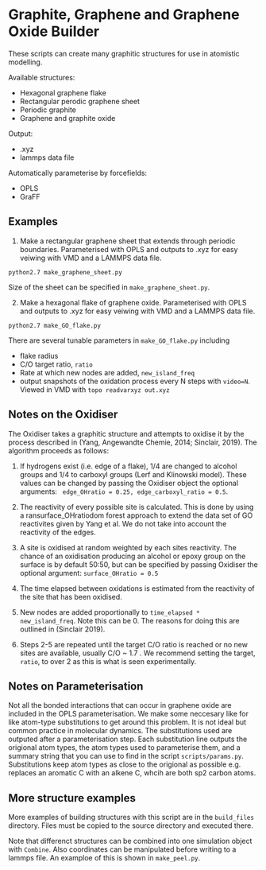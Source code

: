 # Graphite, Graphene and Graphene Oxide Builder

These scripts can create many graphitic structures for use in atomistic modelling.

Available structures:
- Hexagonal graphene flake
- Rectangular perodic graphene sheet
- Periodic graphite 
- Graphene and graphite oxide

Output:
- .xyz 
- lammps data file

Automatically parameterise by forcefields:
- OPLS
- GraFF

## Examples

1) Make a rectangular graphene sheet that extends through periodic boundaries. Parameterised with OPLS and outputs to .xyz for easy veiwing with VMD and a LAMMPS data file.
```
python2.7 make_graphene_sheet.py
```
Size of the sheet can be specified in `make_graphene_sheet.py`.

2) Make a hexagonal flake of graphene oxide. Parameterised with OPLS and outputs to .xyz for easy veiwing with VMD and a LAMMPS data file.
```
python2.7 make_GO_flake.py
```
There are several tunable parameters in `make_GO_flake.py` including
- flake radius
- C/O target ratio, `ratio`
- Rate at which new nodes are added, `new_island_freq`
- output snapshots of the oxidation process every N steps with `video=N`. Viewed in VMD with `topo readvarxyz out.xyz`

## Notes on the Oxidiser 

The Oxidiser takes a graphitic structure and attempts to oxidise it by the process described in (Yang, Angewandte Chemie, 2014; Sinclair, 2019). The algorithm proceeds as follows:

1) If hydrogens exist (i.e. edge of a flake), 1/4 are changed to alcohol groups and 1/4 to carboxyl groups (Lerf and Klinowski model). These values can be changed by passing the Oxidiser object the optional arguments: ` edge_OHratio = 0.25, edge_carboxyl_ratio = 0.5`.

2) The reactivity of every possible site is calculated. This is done by using a ransurface_OHratiodom forest approach to extend the data set of GO reactivites given by Yang et al. We do not take into account the reactivity of the edges.

3) A site is oxidised at random weighted by each sites reactivity. The chance of an oxidisation producing an alcohol or epoxy group on the surface is by default 50:50, but can be specified by passing Oxidiser the optional argument: `surface_OHratio = 0.5`

4) The time elapsed between oxidations is estimated from the reactivity of the site that has been oxidised.

5) New nodes are added proportionally to `time_elapsed * new_island_freq`. Note this can be 0. The reasons for doing this are outlined in (Sinclair 2019).

6) Steps 2-5 are repeated until the target C/O ratio is reached or no new sites are available, usually C/O ~ 1.7 . We recommend setting the target, `ratio`, to over 2 as this is what is seen experimentally.

## Notes on Parameterisation

Not all the bonded interactions that can occur in graphene oxide are included in the OPLS parameterisation. We make some neccesary like for like atom-type substitutions to get around this problem. It is not ideal but common practice in molecular dynamics. The substitutions used are outputed after a parameterisation step. Each substitution line outputs the origional atom types, the atom types used to parameterise them, and a summary string that you can use to find in the script `scripts/params.py`. Substitutions keep atom types as close to the origional as possible e.g. replaces an aromatic C with an alkene C, whcih are both sp2 carbon atoms. 

## More structure examples

More examples of building structures with this script are in the `build_files` directory. Files must be copied to the source directory and executed there.

Note that differenct structures can be combined into one simulation object with `Combine`. Also coordinates can be manipulated before writing to a lammps file. An examploe of this is shown in `make_peel.py`.

